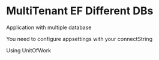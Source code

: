 # MultiTenant EF Different DBs
 Application with multiple database
 
 You need to configure appsettings with your connectString
 
 Using UnitOfWork
